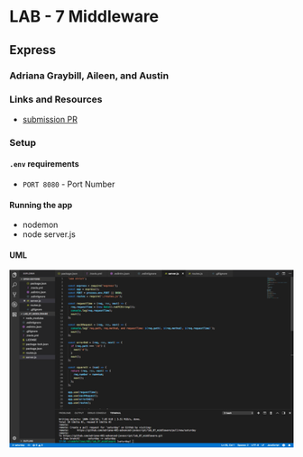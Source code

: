 # LAB - 7 Middleware

## Express

### Adriana Graybill, Aileen, and Austin

### Links and Resources
* [submission PR](https://github.com/adriana-401-advanced-javascript/lab_07_middleware/pull/1)

### Setup
#### `.env` requirements
* `PORT 8080` - Port Number

#### Running the app
* nodemon
* node server.js

#### UML
![Whiteboard](./assets/lab-7-middleware.png)
